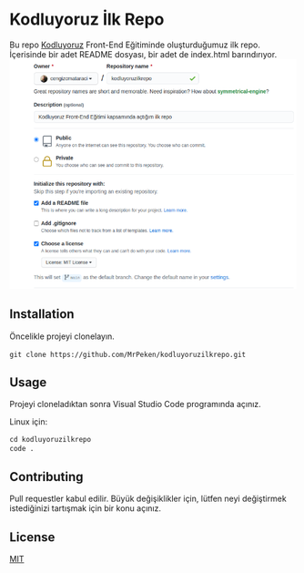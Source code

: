 # Kodluyoruz İlk Repo

Bu repo [Kodluyoruz](https://kodluyoruz.org/) Front-End Eğitiminde oluşturduğumuz ilk repo. İçerisinde bir adet README dosyası, bir adet de index.html barındırıyor.
![ProjeResmi](github.png)

## Installation

Öncelikle projeyi clonelayın.

```git clone https://github.com/MrPeken/kodluyoruzilkrepo.git```

## Usage

Projeyi cloneladıktan sonra Visual Studio Code programında açınız.

Linux için:
``` 
cd kodluyoruzilkrepo
code .
```

## Contributing

Pull requestler kabul edilir. Büyük değişiklikler için, lütfen neyi değiştirmek istediğinizi tartışmak için bir konu açınız.

## License

[MIT](https://choosealicense.com/licenses/mit/)